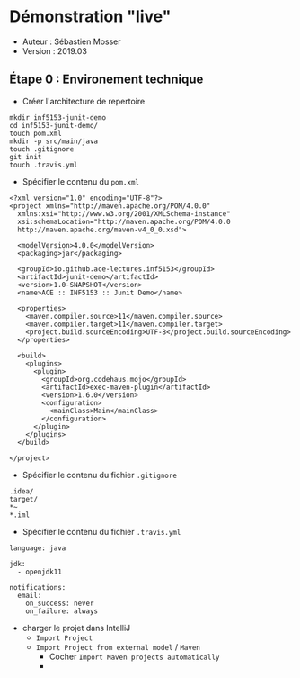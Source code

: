 # Démonstration "live"

  * Auteur : Sébastien Mosser
  * Version : 2019.03


## Étape 0 : Environement technique

  * Créer l'architecture de repertoire

```
mkdir inf5153-junit-demo
cd inf5153-junit-demo/
touch pom.xml
mkdir -p src/main/java
touch .gitignore
git init
touch .travis.yml
```

  * Spécifier le contenu du `pom.xml`

```
<?xml version="1.0" encoding="UTF-8"?>
<project xmlns="http://maven.apache.org/POM/4.0.0"
  xmlns:xsi="http://www.w3.org/2001/XMLSchema-instance"
  xsi:schemaLocation="http://maven.apache.org/POM/4.0.0
  http://maven.apache.org/maven-v4_0_0.xsd">

  <modelVersion>4.0.0</modelVersion>
  <packaging>jar</packaging>

  <groupId>io.github.ace-lectures.inf5153</groupId>
  <artifactId>junit-demo</artifactId>
  <version>1.0-SNAPSHOT</version>
  <name>ACE :: INF5153 :: Junit Demo</name>

  <properties>
    <maven.compiler.source>11</maven.compiler.source>
    <maven.compiler.target>11</maven.compiler.target>
    <project.build.sourceEncoding>UTF-8</project.build.sourceEncoding>
  </properties>

  <build>
    <plugins>
      <plugin>
        <groupId>org.codehaus.mojo</groupId>
        <artifactId>exec-maven-plugin</artifactId>
        <version>1.6.0</version>
        <configuration>
          <mainClass>Main</mainClass>
        </configuration>
      </plugin>
    </plugins>
  </build>

</project>
```

  * Spécifier le contenu du fichier `.gitignore`

```
.idea/
target/
*~
*.iml
```

  * Spécifier le contenu du fichier `.travis.yml`

```
language: java

jdk:
  - openjdk11

notifications:
  email:
    on_success: never
    on_failure: always
```

  * charger le projet dans IntelliJ
    * `Import Project`
    * `Import Project from external model` / `Maven`
      * Cocher `Import Maven projects automatically` 
      *     
